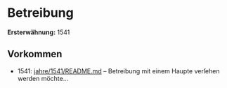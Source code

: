 # Betreibung

**Ersterwähnung:** 1541

## Vorkommen
- 1541: [jahre/1541/README.md](../jahre/1541/README.md) – Betreibung mit einem
Haupte verſehen werden möchte...
